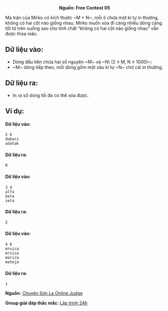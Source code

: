 **<center>Nguồn:  Free Contest 05</center>**

Ma trận của Mirko có kích thước ~M × N~, mỗi ô chứa một kí tự in thường, không có hai cột nào giống nhau. Mirko muốn xóa đi càng nhiều dòng càng tốt từ trên xuống sao cho tính chất “không có hai cột nào giống nhau” vẫn được thỏa mãn.

## Dữ liệu vào:
- Dòng đầu tiên chứa hai số nguyên ~M~ và ~N\ (2 ≤ M, N ≤ 1000)~;
- ~M~ dòng tiếp theo, mỗi dòng gồm một xâu kí tự ~N~ chữ cái in thường.

## Dữ liệu ra:
- In ra số dòng tối đa có thể xóa được.

## Ví dụ:
#### Dữ liệu vào:
```
2 6
dobarz
adatak
```

#### Dữ liệu ra:
```
0
```

#### Dữ liệu vào:
```
3 4
alfa
beta
zeta
```

#### Dữ liệu ra:
```
2
```

#### Dữ liệu vào:
```
4 6
mrvica
mrvica
marica
mateja
```

#### Dữ liệu ra:
```
1
```
**Nguồn:** [Chuyên Sơn La Online Judge](http://csloj.ddns.net/)

**Group giải đáp thắc mắc:** [Lập trình 24h](https://www.facebook.com/groups/1386904321519984)